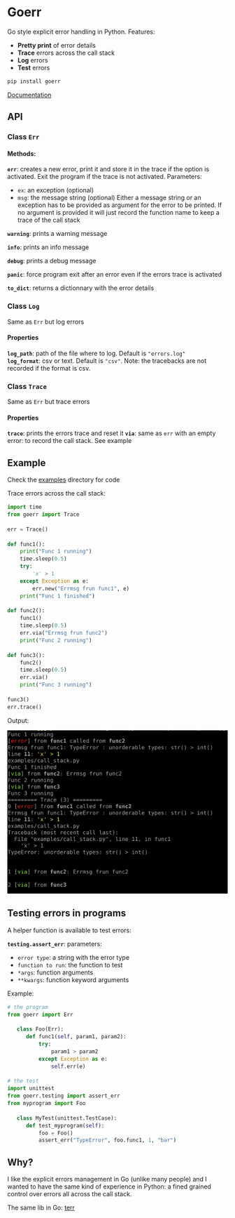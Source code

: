 # Goerr

Go style explicit error handling in Python. Features:

  - **Pretty print** of error details  
  - **Trace** errors across the call stack  
  - **Log** errors  
  - **Test** errors

   ```bash
   pip install goerr
   ```
[Documentation](https://synw.github.io/goerr/)

## API

### Class **`Err`**

#### Methods:

**`err`**: creates a new error, print it and store it in the trace if the option is activated. Exit the program
if the trace is not activated. Parameters: 

- `ex`: an exception (optional)
- `msg`: the message string (optional)
Either a message string or an exception has to be provided as argument for the error to be
printed. If no argument is provided it will just record the function name to keep a trace of
the call stack

**`warning`**: prints a warning message

**`info`**: prints an info message

**`debug`**: prints a debug message

**`panic`**: force program exit after an error even if the errors trace is activated

**`to_dict`**: returns a dictionnary with the error details 

### Class **`Log`**

Same as  `Err` but log errors

#### Properties

**`log_path`**: path of the file where to log. Default is `"errors.log"`  
**`log_format`**: csv or text. Default is `"csv"`. 
Note: the tracebacks are not recorded if the format is csv.

### Class **`Trace`**

Same as `Err` but trace errors

#### Properties

**`trace`**: prints the errors trace and reset it
**`via`**: same as `err` with an empty error: to record the call stack. See example

## Example

Check the [examples](./examples) directory for code

Trace errors across the call stack:

```python
import time
from goerr import Trace

err = Trace()

def func1():
    print("Func 1 running")
    time.sleep(0.5)
    try:
        'x' > 1
    except Exception as e:
        err.new("Errmsg frun func1", e)
    print("Func 1 finished")

def func2():
    func1()
    time.sleep(0.5)
    err.via("Errmsg frun func2")
    print("Func 2 running")
       
def func3():
    func2()
    time.sleep(0.5)
    err.via()
    print("Func 3 running")
        
func3()
err.trace()
```

Output:

![Stack trace screenshot](doc/img/output.png)

## Testing errors in programs

A helper function is available to test errors:

**`testing.assert_err`**: parameters: 

- `error type`: a string with the error type
- `function to run`: the function to test
- `*args`: function arguments
- `**kwargs`: function keyword arguments

Example:

```python
# the program
from goerr import Err
   
   class Foo(Err):
      def func1(self, param1, param2):
          try:
              param1 > param2
          except Exception as e:
              self.err(e)

# the test
import unittest
from goerr.testing import assert_err
from myprogram import Foo

   class MyTest(unittest.TestCase):
	  def test_myprogram(self):
          foo = Foo()
          assert_err("TypeError", foo.func1, 1, "bar")
```

## Why?

I like the explicit errors management in Go (unlike many people) and I wanted to have the
same kind of experience in Python: a fined grained control over errors all across the call
stack.

The same lib in Go: [terr](https://github.com/synw/terr)
